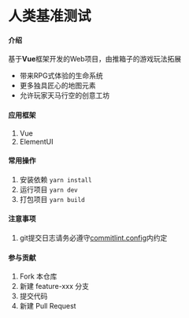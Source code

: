 # 人类基准测试

#### 介绍
基于**Vue**框架开发的Web项目，由推箱子的游戏玩法拓展
* 带来RPG式体验的生命系统
* 更多独具匠心的地图元素
* 允许玩家天马行空的创意工坊

#### 应用框架
1. Vue
2. ElementUI

#### 常用操作
1. 安装依赖 `yarn install`
2. 运行项目 `yarn dev`
3. 打包项目 `yarn build`

#### 注意事项
1. git提交日志请务必遵守[commitlint.config](/commitlint.config.js)内约定

#### 参与贡献
1. Fork 本仓库
2. 新建 feature-xxx 分支
3. 提交代码
4. 新建 Pull Request
